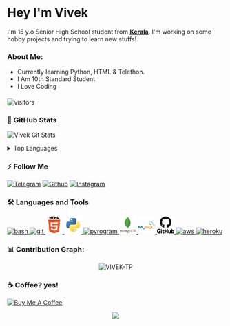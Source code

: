 # Hey I'm Vivek

<p>I'm 15 y.o Senior High School student from <strong><a href="https://www.google.com/travel/things-to-do?dest_src=ut&dest_mid=%2Fm%2F0byh8j">Kerala</a></strong>. I'm working on some hobby projects and trying to learn new stuffs!</p>

### About Me:

- Currently learning Python, HTML & Telethon.
- I Am 10th Standard Student
- I Love Coding

#### 
![visitors](https://visitor-badge.laobi.icu/badge?page_id=VIVEK-TP)

### 🐙 GitHub Stats
   
![Vivek Git Stats](https://github-readme-stats.vercel.app/api?username=Vivek-TP&include_all_commits=true&count_private=true&theme=white)

<details>
    <summary>Top Languages</summary>
    <br/>

</details>

### ⚡ Follow Me

[![Telegram](https://img.shields.io/badge/telegram-1b77FF.svg?style=for-the-badge&logo=telegram)](https://t.me/VIVEK_KERALA) [![Github](https://img.shields.io/badge/github-171717.svg?style=for-the-badge&logo=github)](https://github.com/VIVEK-TP) [![Instagram](https://img.shields.io/badge/instagram-pink.svg?style=for-the-badge&logo=instagram)](https://instagram.me/vivektvp)
<br>

### 🛠 Languages and Tools

<p align="left"> <a href="https://www.gnu.org/software/bash/" target="_blank"> <img src="https://www.vectorlogo.zone/logos/gnu_bash/gnu_bash-icon.svg" alt="bash" width="40" height="40"/> </a> <a href="https://git-scm.com/" target="_blank"> <img src="https://github.com/Thomas-George-T/Thomas-George-T/raw/master/assets/git.svg" alt="git" width="40" height="40"/> </a> <a href="https://www.w3.org/html/" target="_blank"> <img src="https://raw.githubusercontent.com/devicons/devicon/master/icons/html5/html5-original-wordmark.svg" alt="html5" width="40" height="40"/> </a> <a href="https://www.python.org" target="_blank"> <img src="https://raw.githubusercontent.com/devicons/devicon/master/icons/python/python-original.svg" alt="python" width="40" height="40"/> </a> <a href="https://github.com/pyrogram/pyrogram" target="_blank"> <img src="https://raw.githubusercontent.com/pyrogram/logos/fe16a72cae833fcabf1f79ca0b33cee6af2f3bc3/logos/pyrogram.svg" alt="pyrogram" width="50" height="50"/> </a> <a href="https://www.mongodb.com/" target="_blank"> <img src="https://raw.githubusercontent.com/devicons/devicon/master/icons/mongodb/mongodb-original-wordmark.svg" alt="mongodb" width="40" height="40"/> </a> <a href="https://www.mysql.com/" target="_blank"> <img src="https://raw.githubusercontent.com/devicons/devicon/master/icons/mysql/mysql-original-wordmark.svg" alt="mysql" width="40" height="40"/> </a> <a href="https://github.com/" target="_blank"> <img src="https://github.com/devicons/devicon/raw/master/icons/github/github-original-wordmark.svg" alt="github" width="40" height="40"/> </a> <a href="https://aws.amazon.com" target="_blank"> <img src="https://github.com/Thomas-George-T/Thomas-George-T/raw/master/assets/aws.svg" alt="aws" width="40" height="40"/> </a> <a href="https://heroku.com" target="_blank"> <img src="https://github.com/Thomas-George-T/Thomas-George-T/raw/master/assets/heroku.svg" alt="heroku" width="40" height="40"/> </a> </p>

### 📊 Contribution Graph:

<p align="center"><img src="https://github-readme-streak-stats.herokuapp.com/?user=vivek-TP&" alt="VIVEK-TP" /></p>

### ☕️ Coffee? yes!
<p>
    <a href="https://www.buymeacoffee.com/vivektp" target="_blank"><img src="https://cdn.buymeacoffee.com/buttons/v2/default-red.png" alt="Buy Me A Coffee" height="30px" ></a>
    <a href="https://paypal.me/vivektvp"><img src="https://img.shields.io/badge/PayPal-00457C?style=for-the-badge&logo=paypal&logoColor=white" alt="" height="30px"></a>
</p>

<p align="center">
    <img src="https://img.shields.io/badge/THANKS%20FOR-VISITING%20❤-003245?style=flat&labelColor=224242&logoColor=white&for-the-badge&logo=github"/>
</p>
